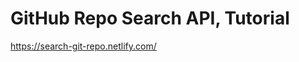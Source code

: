 GitHub Repo Search API, Tutorial
=============================

https://search-git-repo.netlify.com/